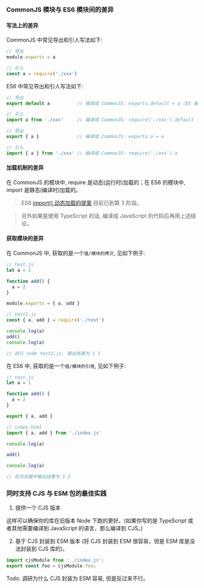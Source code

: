 <!--
abbrlink: muao7eyd
-->

### CommonJS 模块与 ES6 模块间的差异

#### 写法上的差异

CommonJS 中常见导出和引人写法如下:

```js
// 导出
module.exports = a

// 引人
const a = require('./xxx')
```

ES6 中常见导出和引人写法如下:

```js
// 导出
export default a          // 编译成 CommonJS: exports.default = a (ES 编译成的 CommonJS 形式)

// 引人
import a from './xxx'     // 编译成 CommonJS: require('./xxx').default

// 导出
export { a }              // 编译成 CommonJS: exports.a = a

// 引人
import { a } from './xxx' // 编译成 CommonJS: require('./xxx').a
```

#### 加载机制的差异

在 CommonJS 的模块中, require 是动态(运行时)加载的；在 ES6 的模块中, import 是静态(编译时)加载的。

> ES6 [import() 动态加载的提案](https://github.com/tc39/proposal-dynamic-import) 目前已到第 3 阶段。

> 另外如果是使用 TypeScript 的话, 编译成 JavaScript 的代码后再用上述结论。

#### 获取模块的差异

在 CommonJS 中, 获取的是一个`值/模块的拷贝`, 见如下例子:

```js
// test.js
let a = 1

function add() {
  a = 2
}

module.exports = { a, add }

// test2.js
const { a, add } = require('./test')

console.log(a)
add()
console.log(a)

// 执行 node test2.js, 输出结果为 1 1
```

在 ES6 中, 获取的是一个`值/模块的引用`, 见如下例子:

```js
// test.js
let a = 1

function add() {
  a = 2
}

export { a, add }

// index.html
import { a, add } from './index.js'

console.log(a)

add()

console.log(a)

// 在浏览器中输出结果为 1 2
```

### 同时支持 CJS 与 ESM 包的最佳实践

1. 提供一个 CJS 版本

这样可以确保你的库在旧版本 Node 下跑的更好。(如果你写的是 TypeScript 或者其他需要编译到 JavaScript 的语言，那么编译到 CJS。)

2. 基于 CJS 封装到 ESM 版本 (将 CJS 封装到 ESM 很容易，但是 ESM 库是没法封装到 CJS 库的)。

```js
import cjsModule from '../index.js';
export const foo = cjsModule.foo;
```

Todo: 调研为什么 CJS 封装为 ESM 容易, 但是反过来不行。